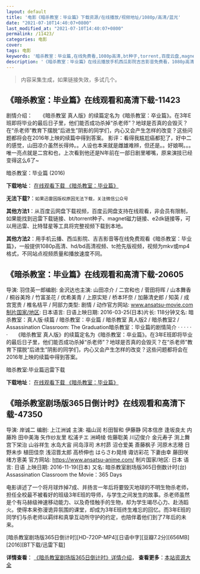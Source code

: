 ```yaml
---
layout: default
title: '电影《暗杀教室：毕业篇》下载资源/在线播放/视频地址/1080p/高清/蓝光'
date: "2021-07-10T14:40:07+0800"
last_modified_at: "2021-07-10T14:40:07+0800"
permalink: /11423/
categories: 电影
cover:
tags: 电影
keywords: '暗杀教室：毕业篇,在线免费看,1080p高清,bt种子,torrent,百度云盘,magnet,磁力链,迅雷下载资源'
description: '《暗杀教室：毕业篇》在线云播放手机西瓜影院吉吉影音免费看，1080p高清bd/hd未删减完整版和tc抢先枪版，mkv/mp4格式，附带bt/torrent种子、magnet/磁力链、百度云盘、网盘资源迅雷下载链接'
---
```


>内容采集生成，如果链接失效，多试几个。


## 《暗杀教室：毕业篇》在线观看和高清下载-11423

剧情介绍：　　《暗杀教室 真人版》的续篇定名为《暗杀教室：卒业篇》。在3年E班即将毕业的最后日子里，他们能否成功杀掉“杀老师”？地球是否真的会毁灭？在“杀老师”教育下摆脱“后进生”阴影的同学们，内心又会产生怎样的改变？这些问题都将会在2016年上映的续篇中得到答案。  影评：看得我尴尬癌都犯了，好中二的感觉，山田凉介虽然长得帅。。人设也本来就是雌雄难辨，但还是。。好娘啊。。。 唯一亮点就是二宫和也，上次看到他还是N年前在一部日剧里嘟嘴，原来演技已经变得这么6了~


暗杀教室：毕业篇 (2016)

**下载地址**： [在线观看下载 《暗杀教室：毕业篇》](https://www.btbtdy.me/btdy/dy7741.html) 


**无法下载?**：`如果迅雷因版权原因无法下载，关注微信公众号 `

**其他方法1**：从百度云网盘下载视频，百度云网盘支持在线观看，非会员有限制，如果能找到迅雷下载链接、bt/torrent种子、magnet磁力链接、e2dk链接等，可以用迅雷、比特彗星等工具将完整视频下载到本地。

**其他方法2**：用手机云播、西瓜影院、吉吉影音等在线免费观看《暗杀教室：毕业篇》，一般提供1080p高清、hd/bd高清视频、tc抢先版视频，视频为mkv或mp4格式，不同站点视频质量和播放速度不同。


## 《暗杀教室：毕业篇》在线观看和高清下载-20605

导演: 羽住英一郎编剧: 金沢达也主演: 山田凉介 / 二宫和也 / 菅田将晖 / 山本舞香 / 桐谷美玲 / 竹富圣花 / 优希美青 / 上原实矩 / 桥本环奈 / 加藤清史郎 / 知英 / 成宫宽贵 / 椎名桔平 / 阿部力类型: 剧情 / 动作官方网站: www.ansatsu-movie.com制片国家/地区: 日本语言: 日语上映日期: 2016-03-25(日本)片长: 118分钟又名: 暗杀教室：真人版·续篇 / 暗杀教室：卒业篇 / 暗杀教室 真人版2 / 暗杀教室2 / Assassination Classroom: The Graduation暗杀教室：毕业篇的剧情简介  ·  ·  ·  ·  ·  ·　　《暗杀教室 真人版》的续篇定名为《暗杀教室：卒业篇》。在3年E班即将毕业的最后日子里，他们能否成功杀掉“杀老师”？地球是否真的会毁灭？在“杀老师”教育下摆脱“后进生”阴影的同学们，内心又会产生怎样的改变？这些问题都将会在2016年上映的续篇中得到答案。


暗杀教室:毕业篇迅雷下载

**下载地址**： [在线观看下载 《暗杀教室：毕业篇》](https://www.993dy.com//vod-detail-id-17483.html) 


## 《暗杀教室剧场版365日倒计时》在线观看和高清下载-47350

导演: 岸诚二 编剧: 上江洲诚 主演: 福山润 杉田智和 伊藤静 冈本信彦 逢坂良太 内藤玲 田中美海 矢作纱友里 松浦チエ 洲崎绫 佐藤聡美 川辺俊介 金元寿子 渕上舞 宫下栄治 山谷祥生 水岛大宙 间岛淳司 木村昴 沼仓爱美 斎藤枫子 河原木志穂 日野未歩 植田佳奈 浅沼晋太郎 高桥伸也 はらさわ晃绮 诹访彩花 下妻由幸 藤田咲 绪方恵美 官方网站: https://www.ansatsu-anime.com/ 制片国家/地区: 日本 语言: 日语 上映日期: 2016-11-19(日本) 又名: 暗杀教室剧场版365日倒数计时(台) Assassination Classroom the Movie：365 Days

电影讲述了一个将月球炸掉7成、并扬言一年后将要毁灭地球的不明生物杀老师，担任全校最不被看好的班级3年E班的导师，与学生之间发生的故事。杀老师虽然是个有马赫级神速移动能力、以及奇怪触手的生物，却为学生竭尽心力、赴汤蹈火。使得本来弥漫诡异氛围的课堂，却成为3年E班终生难忘的回忆。而3年E班的同学们与杀老师以羁绊和真挚互动所守护的约定，也陪伴着他们到了7年后的未来。


[暗杀教室剧场版365日倒计时][HD-720P-MP4][日语中字][豆瓣7.2分][656MB][2016][BT下载/迅雷下载]

**详情查看**： [《暗杀教室剧场版365日倒计时》详情介绍](/movie/47350/)， **查看更多**：[本站资源大全](/movie/t/all/)

